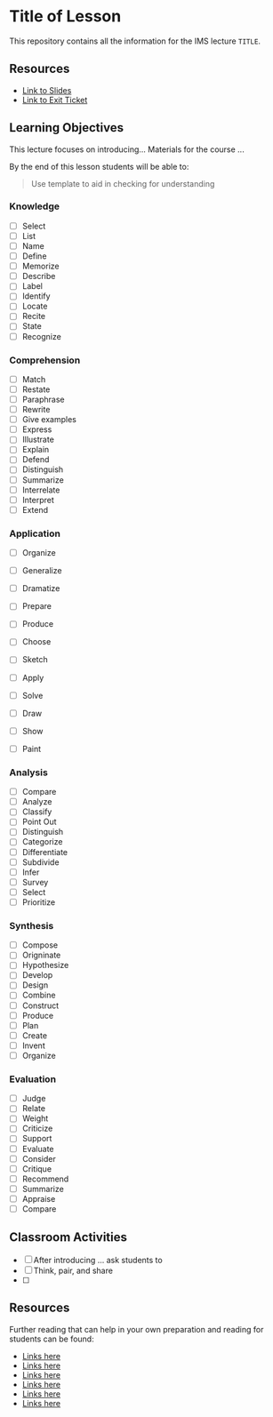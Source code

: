 # Title of Lesson

This repository contains all the information for the IMS lecture `TITLE`.

## Resources

* [Link to Slides]()
* [Link to Exit Ticket]()

## Learning Objectives 

This lecture focuses on introducing...
Materials for the course ...

By the end of this lesson students will be able to: 

> Use template to aid in checking for understanding

### Knowledge 

* [ ] Select
* [ ] List
* [ ] Name
* [ ] Define
* [ ] Memorize 
* [ ] Describe
* [ ] Label 
* [ ] Identify
* [ ] Locate
* [ ] Recite 
* [ ] State 
* [ ] Recognize

### Comprehension 

 * [ ]  Match
 * [ ]  Restate 
 * [ ]  Paraphrase
 * [ ]  Rewrite
 * [ ]  Give examples
 * [ ]  Express
 * [ ]  Illustrate
 * [ ]  Explain
 * [ ]  Defend
 * [ ]  Distinguish
 * [ ]  Summarize
 * [ ]  Interrelate
 * [ ]  Interpret
 * [ ]  Extend

### Application

 * [ ] Organize 
 * [ ] Generalize
 * [ ] Dramatize
 * [ ] Prepare
 * [ ] Produce
 * [ ] Choose
 * [ ] Sketch
 * [ ] Apply
 * [ ] Solve
 * [ ] Draw
 * [ ] Show 
 * [ ] Paint


### Analysis

* [ ] Compare
* [ ] Analyze
* [ ] Classify
* [ ] Point Out
* [ ] Distinguish
* [ ] Categorize
* [ ] Differentiate
* [ ] Subdivide
* [ ] Infer
* [ ] Survey
* [ ] Select
* [ ] Prioritize

### Synthesis 

* [ ] Compose
* [ ] Origninate
* [ ] Hypothesize
* [ ] Develop
* [ ] Design
* [ ] Combine
* [ ] Construct
* [ ] Produce
* [ ] Plan
* [ ] Create
* [ ] Invent 
* [ ] Organize

### Evaluation

* [ ] Judge
* [ ] Relate
* [ ] Weight
* [ ] Criticize
* [ ] Support
* [ ] Evaluate
* [ ] Consider
* [ ] Critique
* [ ] Recommend 
* [ ] Summarize
* [ ] Appraise 
* [ ] Compare

## Classroom Activities

* [ ] After introducing ... ask students to
* [ ] Think, pair, and share 
* [ ] 

## Resources 

Further reading that can help in your own preparation and reading for students can be found:

* [Links here]()
* [Links here]()
* [Links here]()
* [Links here]()
* [Links here]()
* [Links here]()

